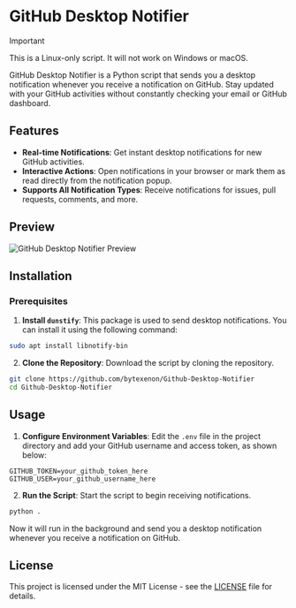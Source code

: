 # GitHub Desktop Notifier

> [!IMPORTANT]  
> This is a Linux-only script. It will not work on Windows or macOS.

GitHub Desktop Notifier is a Python script that sends you a desktop notification whenever you receive a notification on GitHub. Stay updated with your GitHub activities without constantly checking your email or GitHub dashboard.

## Features

- **Real-time Notifications**: Get instant desktop notifications for new GitHub activities.
- **Interactive Actions**: Open notifications in your browser or mark them as read directly from the notification popup.
- **Supports All Notification Types**: Receive notifications for issues, pull requests, comments, and more.

## Preview

![GitHub Desktop Notifier Preview](https://github.com/user-attachments/assets/63951238-ec37-433d-9ec2-aad393e6442e)

## Installation

### Prerequisites

1. **Install `dunstify`**: This package is used to send desktop notifications. You can install it using the following command:

```bash
sudo apt install libnotify-bin
```

2. **Clone the Repository**: Download the script by cloning the repository.

```bash
git clone https://github.com/bytexenon/Github-Desktop-Notifier
cd Github-Desktop-Notifier
```

## Usage

1. **Configure Environment Variables**: Edit the `.env` file in the project directory and add your GitHub username and access token, as shown below:

```properties
GITHUB_TOKEN=your_github_token_here
GITHUB_USER=your_github_username_here
```

2. **Run the Script**: Start the script to begin receiving notifications.

```bash
python .
```

Now it will run in the background and send you a desktop notification whenever you receive a notification on GitHub.

## License

This project is licensed under the MIT License - see the [LICENSE](LICENSE) file for details.
